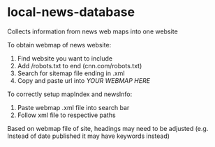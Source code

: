 # local-news-database
Collects information from news web maps into one website

To obtain webmap of news website:
1. Find website you want to include
2. Add /robots.txt to end (cnn.com/robots.txt)
3. Search for sitemap file ending in .xml
4. Copy and paste url into *YOUR WEBMAP HERE*

To correctly setup mapIndex and newsInfo:
1. Paste webmap .xml file into search bar
2. Follow xml file to respective paths

Based on webmap file of site, headings may need to be adjusted
(e.g. Instead of date published it may have keywords instead)
